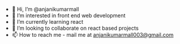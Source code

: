 - 👋 Hi, I’m @anjanikumarmall
- 👀 I’m interested in front end web development
- 🌱 I’m currently learning react
- 💞️ I’m looking to collaborate on react based projects
- 📫 How to reach me - mail me at anjanikumarmall003@gmail.com

<!---
anjanikumarmall/anjanikumarmall is a ✨ special ✨ repository because its `README.md` (this file) appears on your GitHub profile.
You can click the Preview link to take a look at your changes.
--->
